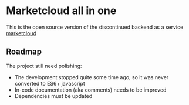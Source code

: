 # Marketcloud all in one

This is the open source version of the discontinued backend as a service [marketcloud](http://www.marketcloud.it)

## Roadmap

The project still need polishing:


- The development stopped quite some time ago, so it was never converted to ES6+ javascript
- In-code documentation (aka comments) needs to be improved
- Dependencies must be updated